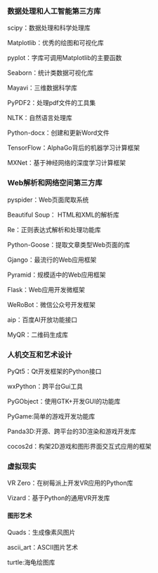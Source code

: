 ### 数据处理和人工智能第三方库

scipy：数据处理和科学处理库

Matplotlib：优秀的绘图和可视化库

pyplot：字库可调用Matplotlib的主要函数

Seaborn：统计类数据可视化库

Mayavi：三维数据科学库

PyPDF2：处理pdf文件的工具集

NLTK：自然语言处理库

Python-docx：创建和更新Word文件

TensorFlow：AlphaGo背后的机器学习计算框架

MXNet：基于神经网络的深度学习计算框架



### Web解析和网络空间第三方库

pyspider：Web页面爬取系统

Beautiful Soup： HTML和XML的解析库

Re：正则表达式解析和处理功能库

Python-Goose：提取文章类型Web页面的库

Gjango：最流行的Web应用框架

Pyramid：规模适中的Web应用框架

Flask：Web应用开发微框架

WeRoBot：微信公众号开发框架

aip：百度AI开放功能接口

MyQR：二维码生成库



### 人机交互和艺术设计

PyQt5：Qt开发框架的Python接口

wxPython：跨平台Gui工具

PyGObject：使用GTK+开发GUI的功能库

PyGame:简单的游戏开发功能库

Panda3D:开源、跨平台的3D渲染和游戏开发库

cocos2d：构架2D游戏和图形界面交互式应用的框架



### 虚拟现实

VR Zero：在树莓派上开发VR应用的Python库

Vizard：基于Python的通用VR开发库



#### 图形艺术

Quads：生成像素风图片

ascii_art：ASCII图片艺术

turtle:海龟绘图库





